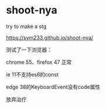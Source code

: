 # shoot-nya
try to make a stg

https://sym233.github.io/shoot-nya/

测试了一下浏览器：

chrome 55、firefox 47 正常

ie 11不支持es6的const

edge 38的KeyboardEvent没有code属性

放弃治疗
